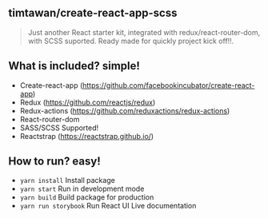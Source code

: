 ## timtawan/create-react-app-scss
> Just another React starter kit, integrated with redux/react-router-dom, with SCSS suported. Ready made for quickly project kick off!!.

## What is included? simple!
- Create-react-app (https://github.com/facebookincubator/create-react-app)
- Redux (https://github.com/reactjs/redux)
- Redux-actions (https://github.com/reduxactions/redux-actions)
- React-router-dom
- SASS/SCSS Supported!
- Reactstrap (https://reactstrap.github.io/)

## How to run? easy!
- ```yarn install``` Install package
- ```yarn start``` Run in development mode
- ```yarn build``` Build package for production
- ```yarn run storybook``` Run React UI Live documentation
